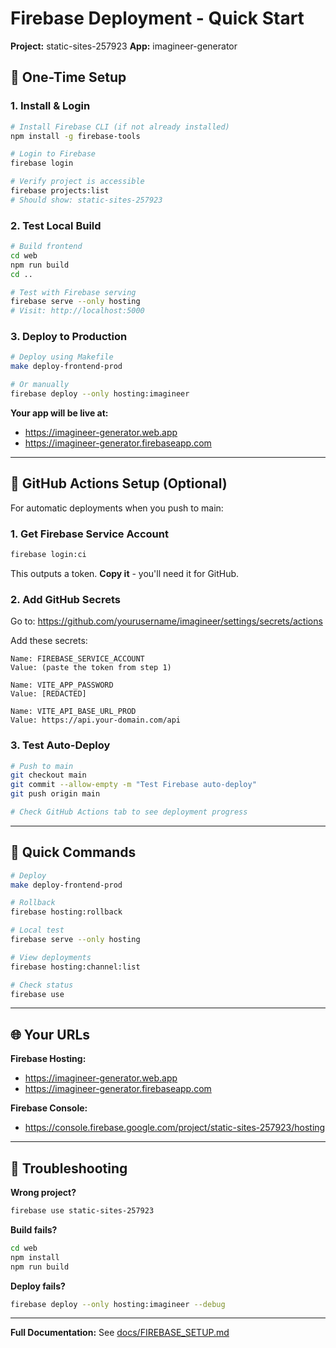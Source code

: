 # Firebase Deployment - Quick Start

**Project:** static-sites-257923
**App:** imagineer-generator

## 🚀 One-Time Setup

### 1. Install & Login

```bash
# Install Firebase CLI (if not already installed)
npm install -g firebase-tools

# Login to Firebase
firebase login

# Verify project is accessible
firebase projects:list
# Should show: static-sites-257923
```

### 2. Test Local Build

```bash
# Build frontend
cd web
npm run build
cd ..

# Test with Firebase serving
firebase serve --only hosting
# Visit: http://localhost:5000
```

### 3. Deploy to Production

```bash
# Deploy using Makefile
make deploy-frontend-prod

# Or manually
firebase deploy --only hosting:imagineer
```

**Your app will be live at:**
- https://imagineer-generator.web.app
- https://imagineer-generator.firebaseapp.com

---

## 🔐 GitHub Actions Setup (Optional)

For automatic deployments when you push to main:

### 1. Get Firebase Service Account

```bash
firebase login:ci
```

This outputs a token. **Copy it** - you'll need it for GitHub.

### 2. Add GitHub Secrets

Go to: https://github.com/yourusername/imagineer/settings/secrets/actions

Add these secrets:

```
Name: FIREBASE_SERVICE_ACCOUNT
Value: (paste the token from step 1)

Name: VITE_APP_PASSWORD
Value: [REDACTED]

Name: VITE_API_BASE_URL_PROD
Value: https://api.your-domain.com/api
```

### 3. Test Auto-Deploy

```bash
# Push to main
git checkout main
git commit --allow-empty -m "Test Firebase auto-deploy"
git push origin main

# Check GitHub Actions tab to see deployment progress
```

---

## 📝 Quick Commands

```bash
# Deploy
make deploy-frontend-prod

# Rollback
firebase hosting:rollback

# Local test
firebase serve --only hosting

# View deployments
firebase hosting:channel:list

# Check status
firebase use
```

---

## 🌐 Your URLs

**Firebase Hosting:**
- https://imagineer-generator.web.app
- https://imagineer-generator.firebaseapp.com

**Firebase Console:**
- https://console.firebase.google.com/project/static-sites-257923/hosting

---

## 🐛 Troubleshooting

**Wrong project?**
```bash
firebase use static-sites-257923
```

**Build fails?**
```bash
cd web
npm install
npm run build
```

**Deploy fails?**
```bash
firebase deploy --only hosting:imagineer --debug
```

---

**Full Documentation:** See [docs/FIREBASE_SETUP.md](docs/FIREBASE_SETUP.md)
